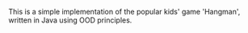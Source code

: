 This is a simple implementation of the popular kids' game 'Hangman', written in Java using OOD principles.
